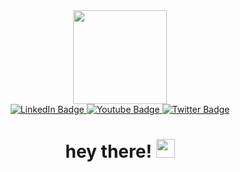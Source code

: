 <div id="header" align="center">
  <img src="https://media.giphy.com/media/PrhFiPMUxgPZZtpnk6/giphy.gif" width="150"/>
  
  <div id="badges">
    <a href="https://www.linkedin.com/in/shraddhapattnaik01/">
      <img src="https://img.shields.io/badge/LinkedIn-blue?style=for-the-badge&logo=linkedin&logoColor=white" alt="LinkedIn Badge"/>
    </a>
    <a href="https://leetcode.com/cupcakeslilies/">
      <img src="https://img.shields.io/badge/LeetCode-goldenrod?logo=leetcode&logoColor=black&style=for-the-badge" alt="Youtube Badge"/>
    </a>
    <a href="https://twitter.com/shraddhap_110">
      <img src="https://img.shields.io/badge/Twitter-blue?style=for-the-badge&logo=twitter&logoColor=white" alt="Twitter Badge"/>
    </a>
  </div>

  <img src="https://komarev.com/ghpvc/?username=shraddhapattnaik&style=flat-square&color=blue" alt=""/>

  <h1>
  hey there!
  <img src="https://media.giphy.com/media/hvRJCLFzcasrR4ia7z/giphy.gif" width="30px"/>
  </h1>
  
</div>

<!--
**shraddhapattnaik/shraddhapattnaik** is a ✨ _special_ ✨ repository because its `README.md` (this file) appears on your GitHub profile.

Here are some ideas to get you started:

- 🔭 I’m currently working on ...
- 🌱 I’m currently learning ...
- 👯 I’m looking to collaborate on ...
- 🤔 I’m looking for help with ...
- 💬 Ask me about ...
- 📫 How to reach me: ...
- 😄 Pronouns: ...
- ⚡ Fun fact: ...
-->
